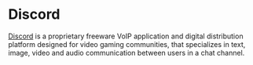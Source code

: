 # Discord

[Discord](https://discordapp.com/) is a proprietary freeware VoIP application and digital distribution platform designed for video gaming communities, that specializes in text, image, video and audio communication between users in a chat channel.
